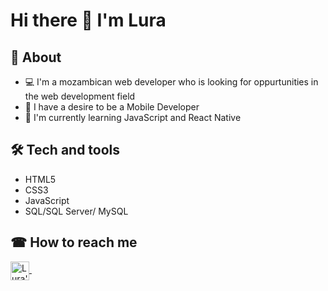 # Hi there 👋 I'm Lura

## 📄 About
- 💻 I'm a mozambican web developer who is looking for oppurtunities in the web development field
- 🚀 I have a desire to be a Mobile Developer
- 🚀 I'm currently learning JavaScript and React Native

## 🛠 Tech and tools
- HTML5
- CSS3
- JavaScript
- SQL/SQL Server/ MySQL

## ☎ How to reach me

  
 <a href="mailto:luratembe12@gmail.com" target="_blank">
    <img align="center" alt="Lura's gmail" height="30"src="https://img.shields.io/badge/-luratembe12@gmail.com-FFC0CB?style=flat&logo=gmail"/>
 </a>
  &nbsp;
  &nbsp;
  
  

